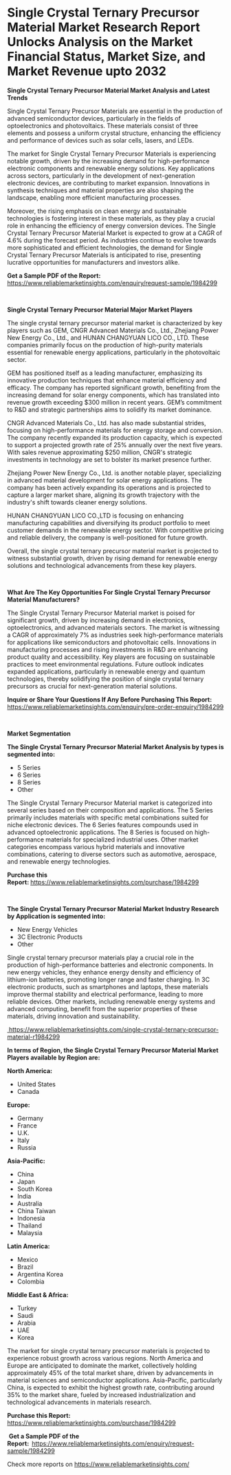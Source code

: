 <p><h1>Single Crystal Ternary Precursor Material Market Research Report Unlocks Analysis on the Market Financial Status, Market Size, and Market Revenue upto 2032</h1></p><p><strong>Single Crystal Ternary Precursor Material Market Analysis and Latest Trends</strong></p>
<p><p>Single Crystal Ternary Precursor Materials are essential in the production of advanced semiconductor devices, particularly in the fields of optoelectronics and photovoltaics. These materials consist of three elements and possess a uniform crystal structure, enhancing the efficiency and performance of devices such as solar cells, lasers, and LEDs. </p><p>The market for Single Crystal Ternary Precursor Materials is experiencing notable growth, driven by the increasing demand for high-performance electronic components and renewable energy solutions. Key applications across sectors, particularly in the development of next-generation electronic devices, are contributing to market expansion. Innovations in synthesis techniques and material properties are also shaping the landscape, enabling more efficient manufacturing processes.</p><p>Moreover, the rising emphasis on clean energy and sustainable technologies is fostering interest in these materials, as they play a crucial role in enhancing the efficiency of energy conversion devices. The Single Crystal Ternary Precursor Material Market is expected to grow at a CAGR of 4.6% during the forecast period. As industries continue to evolve towards more sophisticated and efficient technologies, the demand for Single Crystal Ternary Precursor Materials is anticipated to rise, presenting lucrative opportunities for manufacturers and investors alike.</p></p>
<p><strong>Get a Sample PDF of the Report:&nbsp;</strong> <a href="https://www.reliablemarketinsights.com/enquiry/request-sample/1984299?utm_campaign=3507&utm_medium=2&utm_source=Github&utm_content=ia&utm_term=03042025&utm_id=single-crystal-ternary-precursor-material">https://www.reliablemarketinsights.com/enquiry/request-sample/1984299</a></p>
<p>&nbsp;</p>
<p><strong>Single Crystal Ternary Precursor Material Major Market Players</strong></p>
<p><p>The single crystal ternary precursor material market is characterized by key players such as GEM, CNGR Advanced Materials Co., Ltd., Zhejiang Power New Energy Co., Ltd., and HUNAN CHANGYUAN LICO CO., LTD. These companies primarily focus on the production of high-purity materials essential for renewable energy applications, particularly in the photovoltaic sector.</p><p>GEM has positioned itself as a leading manufacturer, emphasizing its innovative production techniques that enhance material efficiency and efficacy. The company has reported significant growth, benefiting from the increasing demand for solar energy components, which has translated into revenue growth exceeding $300 million in recent years. GEM’s commitment to R&D and strategic partnerships aims to solidify its market dominance.</p><p>CNGR Advanced Materials Co., Ltd. has also made substantial strides, focusing on high-performance materials for energy storage and conversion. The company recently expanded its production capacity, which is expected to support a projected growth rate of 25% annually over the next five years. With sales revenue approximating $250 million, CNGR's strategic investments in technology are set to bolster its market presence further.</p><p>Zhejiang Power New Energy Co., Ltd. is another notable player, specializing in advanced material development for solar energy applications. The company has been actively expanding its operations and is projected to capture a larger market share, aligning its growth trajectory with the industry's shift towards cleaner energy solutions.</p><p>HUNAN CHANGYUAN LICO CO.,LTD is focusing on enhancing manufacturing capabilities and diversifying its product portfolio to meet customer demands in the renewable energy sector. With competitive pricing and reliable delivery, the company is well-positioned for future growth.</p><p>Overall, the single crystal ternary precursor material market is projected to witness substantial growth, driven by rising demand for renewable energy solutions and technological advancements from these key players.</p></p>
<p>&nbsp;</p>
<p><strong>What Are The Key Opportunities For Single Crystal Ternary Precursor Material Manufacturers?</strong></p>
<p><p>The Single Crystal Ternary Precursor Material market is poised for significant growth, driven by increasing demand in electronics, optoelectronics, and advanced materials sectors. The market is witnessing a CAGR of approximately 7% as industries seek high-performance materials for applications like semiconductors and photovoltaic cells. Innovations in manufacturing processes and rising investments in R&D are enhancing product quality and accessibility. Key players are focusing on sustainable practices to meet environmental regulations. Future outlook indicates expanded applications, particularly in renewable energy and quantum technologies, thereby solidifying the position of single crystal ternary precursors as crucial for next-generation material solutions.</p></p>
<p><strong>Inquire or Share Your Questions If Any Before Purchasing This Report:</strong> <a href="https://www.reliablemarketinsights.com/enquiry/pre-order-enquiry/1984299?utm_campaign=3507&utm_medium=2&utm_source=Github&utm_content=ia&utm_term=03042025&utm_id=single-crystal-ternary-precursor-material">https://www.reliablemarketinsights.com/enquiry/pre-order-enquiry/1984299</a></p>
<p>&nbsp;</p>
<p><strong>Market Segmentation</strong></p>
<p><strong>The Single Crystal Ternary Precursor Material Market Analysis by types is segmented into:</strong></p>
<p><ul><li>5 Series</li><li>6 Series</li><li>8 Series</li><li>Other</li></ul></p>
<p><p>The Single Crystal Ternary Precursor Material market is categorized into several series based on their composition and applications. The 5 Series primarily includes materials with specific metal combinations suited for niche electronic devices. The 6 Series features compounds used in advanced optoelectronic applications. The 8 Series is focused on high-performance materials for specialized industrial uses. Other market categories encompass various hybrid materials and innovative combinations, catering to diverse sectors such as automotive, aerospace, and renewable energy technologies.</p></p>
<p><strong>Purchase this Report:&nbsp;</strong><a href="https://www.reliablemarketinsights.com/purchase/1984299?utm_campaign=3507&utm_medium=2&utm_source=Github&utm_content=ia&utm_term=03042025&utm_id=single-crystal-ternary-precursor-material">https://www.reliablemarketinsights.com/purchase/1984299</a></p>
<p>&nbsp;</p>
<p><strong>The Single Crystal Ternary Precursor Material Market Industry Research by Application is segmented into:</strong></p>
<p><ul><li>New Energy Vehicles</li><li>3C Electronic Products</li><li>Other</li></ul></p>
<p><p>Single crystal ternary precursor materials play a crucial role in the production of high-performance batteries and electronic components. In new energy vehicles, they enhance energy density and efficiency of lithium-ion batteries, promoting longer range and faster charging. In 3C electronic products, such as smartphones and laptops, these materials improve thermal stability and electrical performance, leading to more reliable devices. Other markets, including renewable energy systems and advanced computing, benefit from the superior properties of these materials, driving innovation and sustainability.</p></p>
<p><a href="https://www.reliablemarketinsights.com/single-crystal-ternary-precursor-material-r1984299?utm_campaign=3507&utm_medium=2&utm_source=Github&utm_content=ia&utm_term=03042025&utm_id=single-crystal-ternary-precursor-material">&nbsp;https://www.reliablemarketinsights.com/single-crystal-ternary-precursor-material-r1984299</a></p>
<p><strong>In terms of Region, the Single Crystal Ternary Precursor Material Market Players available by Region are:</strong></p>
<p>
    <p> <strong> North America: </strong>
        <ul>
            <li>United States</li>
            <li>Canada</li>
        </ul>
        </p> 
    <p> <strong> Europe: </strong>
        <ul>
            <li>Germany</li>
            <li>France</li>
            <li>U.K.</li>
            <li>Italy</li>
            <li>Russia</li>
        </ul>
        </p> 
    <p> <strong> Asia-Pacific: </strong>
        <ul>
            <li>China</li>
            <li>Japan</li>
            <li>South Korea</li>
            <li>India</li>
            <li>Australia</li>
            <li>China Taiwan</li>
            <li>Indonesia</li>
            <li>Thailand</li>
            <li>Malaysia</li>
        </ul>
        </p> 
    <p> <strong> Latin America: </strong>
        <ul>
            <li>Mexico</li>
            <li>Brazil</li>
            <li>Argentina Korea</li>
            <li>Colombia</li>
        </ul>
        </p> 
    <p> <strong> Middle East & Africa: </strong>
        <ul>
            <li>Turkey</li>
            <li>Saudi</li>
            <li>Arabia</li>
            <li>UAE</li>
            <li>Korea</li>
        </ul>
    </p>
    </p>
<p><p>The market for single crystal ternary precursor materials is projected to experience robust growth across various regions. North America and Europe are anticipated to dominate the market, collectively holding approximately 45% of the total market share, driven by advancements in material sciences and semiconductor applications. Asia-Pacific, particularly China, is expected to exhibit the highest growth rate, contributing around 35% to the market share, fueled by increased industrialization and technological advancements in materials research.</p></p>
<p><strong>Purchase this Report: </strong><a href="https://www.reliablemarketinsights.com/purchase/1984299?utm_campaign=3507&utm_medium=2&utm_source=Github&utm_content=ia&utm_term=03042025&utm_id=single-crystal-ternary-precursor-material">https://www.reliablemarketinsights.com/purchase/1984299</a></p>
<p>&nbsp;<strong>Get a Sample PDF of the Report:&nbsp;&nbsp;</strong><a href="https://www.reliablemarketinsights.com/enquiry/request-sample/1984299?utm_campaign=3507&utm_medium=2&utm_source=Github&utm_content=ia&utm_term=03042025&utm_id=single-crystal-ternary-precursor-material">https://www.reliablemarketinsights.com/enquiry/request-sample/1984299</a></p>
<p><strong></strong></p>
<p>Check more reports on <a href="https://www.reliablemarketinsights.com/?utm_campaign=3507&utm_medium=2&utm_source=Github&utm_content=ia&utm_term=03042025&utm_id=single-crystal-ternary-precursor-material">https://www.reliablemarketinsights.com/</a></p>